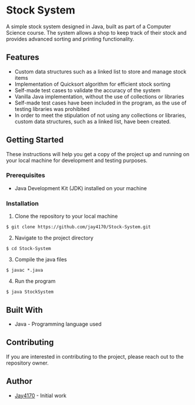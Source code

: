 # Stock System

A simple stock system designed in Java, built as part of a Computer Science course. The system allows a shop to keep track of their stock and provides advanced sorting and printing functionality.

## Features

- Custom data structures such as a linked list to store and manage stock items
- Implementation of Quicksort algorithm for efficient stock sorting
- Self-made test cases to validate the accuracy of the system
- Vanilla Java implementation, without the use of collections or libraries
- Self-made test cases have been included in the program, as the use of testing libraries was prohibited
- In order to meet the stipulation of not using any collections or libraries, custom data structures, such as a linked list, have been created.

## Getting Started

These instructions will help you get a copy of the project up and running on your local machine for development and testing purposes.

### Prerequisites

- Java Development Kit (JDK) installed on your machine

### Installation

1. Clone the repository to your local machine

```
$ git clone https://github.com/jay4170/Stock-System.git
```


2. Navigate to the project directory

```
$ cd Stock-System
```

3. Compile the java files

```
$ javac *.java
```

4. Run the program

```
$ java StockSystem
```


## Built With

- Java - Programming language used

## Contributing

If you are interested in contributing to the project, please reach out to the repository owner.

## Author

- [Jay4170](https://github.com/jay4170) - Initial work

